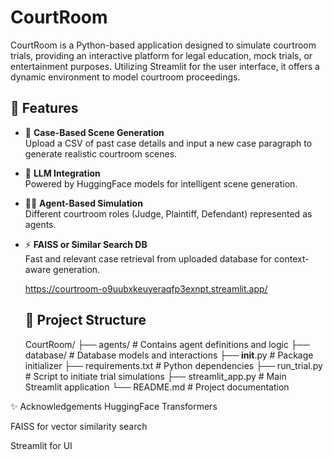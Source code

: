 # CourtRoom
CourtRoom is a Python-based application designed to simulate courtroom trials, providing an interactive platform for legal education, mock trials, or entertainment purposes. Utilizing Streamlit for the user interface, it offers a dynamic environment to model courtroom proceedings.

## 🚀 Features

- 📜 **Case-Based Scene Generation**  
  Upload a CSV of past case details and input a new case paragraph to generate realistic courtroom scenes.

- 🧠 **LLM Integration**  
  Powered by HuggingFace models for intelligent scene generation.

- 🧑‍⚖️ **Agent-Based Simulation**  
  Different courtroom roles (Judge, Plaintiff, Defendant) represented as agents.

- ⚡ **FAISS or Similar Search DB**  
  Fast and relevant case retrieval from uploaded database for context-aware generation.

  https://courtroom-o9uubxkeuyeraqfp3exnpt.streamlit.app/
  

  ## 📂 Project Structure

  CourtRoom/
├── agents/                 # Contains agent definitions and logic
├── database/               # Database models and interactions
├── __init__.py             # Package initializer
├── requirements.txt        # Python dependencies
├── run_trial.py            # Script to initiate trial simulations
├── streamlit_app.py        # Main Streamlit application
└── README.md               # Project documentation

✨ Acknowledgements
HuggingFace Transformers

FAISS for vector similarity search

Streamlit for UI


